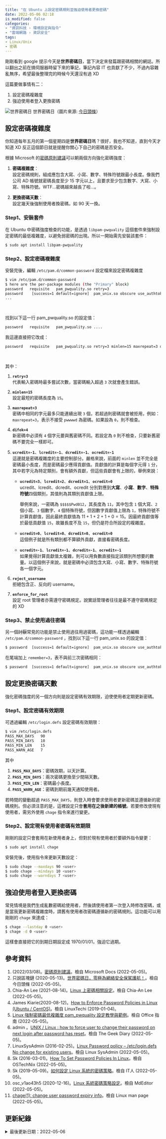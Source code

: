 ```yaml
---
title: "在 Ubuntu 上設定密碼規則並強迫使用者更換密碼"
date: 2022-05-06 02:18
is_modified: false
categories:
- "資訊科技 › 環境設定與指令"
- "雲端網路 › 資訊安全"
tags:
- Linux/Unix
- 密碼
--- 
```


剛剛看到 google 提示今天是**世界密碼日**，當下決定來發篇跟密碼相關的網誌。所以翻出之前在搞伺服器時留下來的筆記，筆記內容 IT 也貢獻了不少，不過內容雜亂無序，希望最後整理完的時候今天還沒有過 XD
  
這篇要做事情有二：
1. 設定密碼複雜度
2. 強迫使用者登入更換密碼

<!--more-->
<p class="illustration">
    <img src="https://i.imgur.com/W5gU1lT.png" alt="世界密碼日">
    世界密碼日（圖片來源: <a href="https://twgreatdaily.com/4z85DXIBd4Bm1__YOkhy.html">今日頭條</a>）
</p>


## 設定密碼複雜度
你知道每年五月的第一個星期四是**世界密碼日**嗎？很好，我也不知道，直到今天才知道 XD 反正這個節日就是提醒你關心下自己的密碼是否安全。

根據 Microsoft 的[密碼原則建議](https://docs.microsoft.com/zh-tw/microsoft-365/admin/misc/password-policy-recommendations?view=o365-worldwide)可以朝兩個方向強化密碼強度：
1. **密碼複雜度**：  
   設定密碼規則，組成應包含大寫、小寫、數字、特殊符號跟最小長度。像我們公司 AD 帳號就密碼長度至少 15 字元以上，且要求至少包含數字、大寫、小寫、特殊符號。WTF...密碼越來越長了啦...。
   
2. **更換密碼天數**：  
   設定幾天後強制使用者換密碼，如 90 天一換。


### Step1、安裝套件
在 Ubuntu 中密碼強度檢查的功能，是透過 `libpam-pwquality` 這個套件來強制設定密碼的最低複雜度，以避免弱密碼的出現。所以一開始需先安裝該套件：

```bash
$ sudo apt install libpam-pwquality
```


### Step2、設定密碼複雜度
安裝完後，編輯 `/etc/pam.d/common-password` 設定檔來設定密碼複雜度

```bash
$ vim /etc/pam.d/common-password
$ here are the per-package modules (the "Primary" block)
password   requisite   pam_pwquality.so retry=3
password	[success=1 default=ignore]	pam_unix.so obscure use_authtok try_first_pass sha512
...
```

<br>

找到以下這一行 pam_pwquality.so 的設定值：
```bash
password   requisite   pam_pwquality.so ....
```

我這邊直接把它改成：
```bash
password   requisite   pam_pwquality.so retry=3 minlen=15 maxrepeat=3 difok=4 ucredit=-1 lcredit=-1 dcredit=-1 ocredit=-1 reject_username enforce_for_root
```

<br>

其中：

1. **`retry=3`**  
    代表輸入密碼時最多嘗試次數，當密碼輸入超過 `3` 次就會產生錯誤。

2. **`minlen=15`**  
    設定最短的密碼長度為 `15`。

3. **`maxrepeat=3`**   
   密碼中相同的字元最多只能連續出現 `3` 個，若超過則密碼就會被拒用，例如：`maxrepeat=3`，表示不接受 `pwwwwd` 為密碼。如果設為 `0`，則不檢查。

4. **`difok=4`**  
   新密碼中必須有 `4` 個字元要與舊密碼不同。若設定為 `0` 則不檢查，只要新舊密碼不要完全一樣即可。

5. **`ucredit=-1`**、**`lcredit=-1`**、**`dcredit=-1`**、**`ocredit=-1`**  
   這邊就是密碼複雜度的主要控制部分。嚴格來說，前面的 `minlen` 並不完全是密碼最小長度，而是密碼最少應得貢獻值。貢獻值的計算是每個字元得 `1` 分，其中若字元為特定類別，會有額外貢獻，但這些貢獻會有上限的，舉例來說：
   - **`ucredit=3`**、**`lcredit=2`**、**`dcredit=1`**、**`ocredit=0`**  
     ucredit、lcredit、dcredit、ocredit 分別對應到**大寫**、**小寫**、**數字**、**特殊符號**四個類別，其值則為其類別貢獻值上限。
     
     舉例來說，一密碼為 `$$$$$Pwd012`，其長度為 `11`，其中包含 `1` 個大寫、`2` 個小寫、`3` 個數字、`4` 個特殊符號，但因數字貢獻值上限為 `1`，特殊符號不計算貢獻值，因此最終貢獻值為 $11+1+2+1+0=15$。因最終貢獻值等於最低貢獻值 `15`，故雖長度不及 `15`，但仍是符合所設定的複雜度。
     
   - **`ucredit=0`**、**`lcredit=0`**、**`dcredit=0`**、**`ocredit=0`**  
     這個例子就是所有類別都不算額外貢獻，直接看密碼長度。
     
   - **`ucredit=-1`**、**`lcredit=-1`**、**`dcredit=-1`**、**`ocredit=-1`**  
     如果覺得計算貢獻值太複雜，則可以用負數直接指定該類別所想要的數量。以這個例子來說，就是密碼中必須包含大寫、小寫、數字、特殊符號各一個字元。
 
6. **`reject_username`**  
   拒絕包含正、反向的 username。
   
7. **`enforce_for_root`**  
   設定 root 管理者亦需遵守密碼規定。說實話管理者往往是最不遵守密碼規定的 XD


### Step3、禁止使用過往密碼
另一個~~討厭~~常見的功能是禁止使用過往用過密碼，這功能一樣透過編輯 `/etc/pam.d/common-password` ，找到以下這一行 pam_unix.so 的設定值：
```bash
$ password	[success=1 default=ignore]	pam_unix.so obscure use_authtok try_first_pass sha512
```

在尾端加上 `remember=3`，表不與前三次密碼相同：
```bash
$ password	[success=1 default=ignore]	pam_unix.so obscure use_authtok try_first_pass sha512 remember=5
```



## 設定更換密碼天數
強化密碼強度的另一個方向則是設定密碼有效期限，迫使使用者定期更新密碼。


### Step1、設定密碼有效期限  
可透過編輯 `/etc/login.defs` 設定密碼有效期限：

```bash
$ vim /etc/login.defs
PASS_MAX_DAYS   90
PASS_MIN_DAYS   10
PASS_MIN_LEN    15
PASS_WARN_AGE   7
```

其中

1. **`PASS_MAX_DAYS`**：密碼效期，以天計算。
2. **`PASS_MIN_DAYS`**：兩次密碼更換至少間隔天數。
3. **`PASS_MIN_LEN`**：密碼最小長度。
4. **`PASS_WARN_AGE`**：密碼到期前幾天通知使用者。
 
若時間的變動超過 `PASS_MAX_DAYS`，則登入時會要求使用者更新密碼並遵循新的密碼規則。但必須注意的是，這裡設定只會**套用在之後新建的帳號**。若要修改使現有使用者，需另外使用 `chage` 指令來進行變更。


### Step2、設定現有使用者密碼有效期限  
剛剛的設定只會套用在新使用者身上，但對於現有使用者於要額外指令變更：

```bash
$ sudo apt install chage
```

安裝完後，使用指令來更新天數設定：
 
```bash
$ sudo chage --maxdays 90 <user>
$ sudo chage --mindays 10 <user>
$ sudo chage --warndays 7 <user>
```



## 強迫使用者登入更換密碼  
常見情境是我們生成亂數密碼給使用者，然後請使用者第一次登入時修改密碼，或是當我更新密碼複雜度時，請舊有使用者改密碼遵循新的密碼規則。這功能可以用剛剛的 `chage` 來達成：

```bash
$ chage --lastday 0 <user>
$ chage -d 0 <user>
```

這樣會直接把它的到期日期設定成 1970/01/01，強迫它過期。



## 參考資料     
1. (2022/03/08)。[密碼原則建議](https://docs.microsoft.com/zh-tw/microsoft-365/admin/misc/password-policy-recommendations?view=o365-worldwide)。檢自 Microsoft Docs (2022-05-05)。
2. 只說區塊鏈 (2020-05-13)。[世界密碼日，零極為網絡安全保駕護航！](https://twgreatdaily.com/4z85DXIBd4Bm1__YOkhy.html)。檢自 今日頭條 (2022-05-05)。
3. Chia-An Lee (2021-08-14)。[Linux 上密碼相關設定](https://calee.xyz/post/note_linux_passwd/)。檢自 Chia-An Lee (2022-05-05)。
4. James Kiarie(2020-08-12)。[How to Enforce Password Policies in Linux (Ubuntu / CentOS)](https://www.linuxtechi.com/enforce-password-policies-linux-ubuntu-centos/)。檢自 LinuxTechi (2019-01-04)。
5. [Linux 強制密碼最低複雜度 pam_pwquality 設定教學與範例](https://officeguide.cc/linux-pam-pwquality-password-complexity-policy-configuration-tutorial-examples/)。檢自 Office 指南 (2022-05-05)。
6. admin 。[UNIX / Linux : how to force user to change their password on next login after password has reset](https://www.thegeekdiary.com/unix-linux-how-to-force-user-to-change-their-password-on-next-login-after-password-has-reset/)。檢自 The Geek Diary (2022-05-05)。
7. LinuxSysAdmin (2016-02-25)。[Linux Password policy – /etc/login.defs No change for existing users](https://www.linuxsysadmin.biz/linux-password-policy-etc-login-defs-no-change-for-existing-users/)。檢自 Linux SysAdmin (2022-05-05)。
8. Sk (2016-03-01)。[How To Set Password Policies In Linux](https://ostechnix.com/how-to-set-password-policies-in-linux/)。檢自 OSTechNix (2022-05-05)。  
9. Sk (2019-05-09)。[如何設定 Linux 系統的密碼策略](https://iter01.com/205158.html)。檢自 IT人 (2022-05-05)。
10. osc_v1ao43h5 (2020-12-16)。[Linux 系統密碼策略設定](https://www.mdeditor.tw/pl/gpHY/zh-tw)。檢自 MdEditor (2022-05-05)。
11. [chage(1): change user password expiry info](https://linux.die.net/man/1/chage)。檢自 Linux man page (2022-05-05)。



## 更新紀錄
<details class="update_stamp">
  <summary>最後更新日期：2022-05-06</summary>
  <ul>
    <li>2022-05-06 發布</li>
    <li>2022-05-05 完稿</li>
    <li>2022-05-05 起稿</li>
  </ul>
</details>
